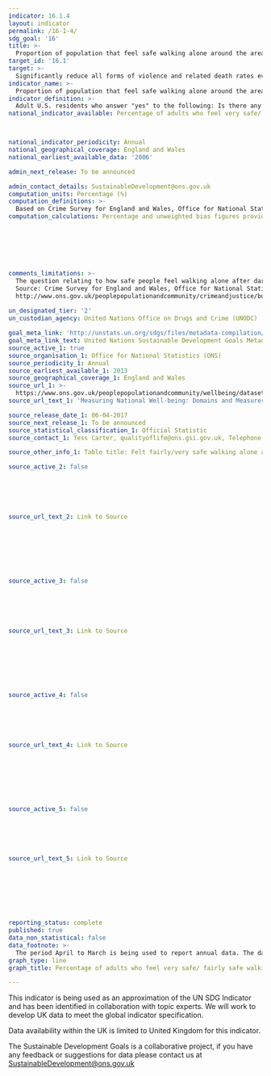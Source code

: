 ```yaml
---
indicator: 16.1.4
layout: indicator
permalink: /16-1-4/
sdg_goal: '16'
title: >-
  Proportion of population that feel safe walking alone around the area they live
target_id: '16.1'
target: >-
  Significantly reduce all forms of violence and related death rates everywhere
indicator_name: >-
  Proportion of population that feel safe walking alone around the area they live
indicator_definition: >-
  Adult U.S. residents who answer "yes" to the following: Is there any area near where you live - that is, within a mile - where you would be afraid to walk alone at night?
national_indicator_available: Percentage of adults who feel very safe/ fairly safe walking alone after dark



national_indicator_periodicity: Annual
national_geographical_coverage: England and Wales
national_earliest_available_data: '2006'

admin_next_release: To be announced

admin_contact_details: SustainableDevelopment@ons.gov.uk
computation_units: Percentage (%)
computation_definitions: >-
  Based on Crime Survey for England and Wales, Office for National Statistics, response to questions about experience in 12 months prior to interview. Rates are per 1,000 adults (16 and over). Data are for England and Wales only.
computation_calculations: Percentage and unweighted bias figures provided by source.







comments_limitations: >-
  The question relating to how safe people feel walking alone after dark was only asked of one-quarter of the sample in the year ending March 2013 to the year ending March 2016.
  Source: Crime Survey for England and Wales, Office for National Statistics.  
  http://www.ons.gov.uk/peoplepopulationandcommunity/crimeandjustice/bulletins/crimeinenglandandwales/yearendingmar2016
  
un_designated_tier: '2'
un_custodian_agency: United Nations Office on Drugs and Crime (UNODC)

goal_meta_link: 'http://unstats.un.org/sdgs/files/metadata-compilation/Metadata-Goal-16.pdf'
goal_meta_link_text: United Nations Sustainable Development Goals Metadata (PDF 213 KB)
source_active_1: true
source_organisation_1: Office for National Statistics (ONS)
source_periodicity_1: Annual
source_earliest_available_1: 2013
source_geographical_coverage_1: England and Wales
source_url_1: >-
  https://www.ons.gov.uk/peoplepopulationandcommunity/wellbeing/datasets/measuringnationalwellbeingdomainsandmeasures
source_url_text_1: 'Measuring National Well-being: Domains and Measures'

source_release_date_1: 06-04-2017
source_next_release_1: To be announced
source_statistical_classification_1: Official Statistic 
source_contact_1: Tess Carter, qualityoflife@ons.gsi.gov.uk, Telephone +44 (0)1633 651812

source_other_info_1: Table title: Felt fairly/very safe walking alone after dark (men/women)

source_active_2: false






source_url_text_2: Link to Source








source_active_3: false






source_url_text_3: Link to Source








source_active_4: false






source_url_text_4: Link to Source








source_active_5: false






source_url_text_5: Link to Source








reporting_status: complete
published: true
data_non_statistical: false
data_footnote: >-
  The period April to March is being used to report annual data. The date on the X axis is the year at the start of the period
graph_type: line
graph_title: Percentage of adults who feel very safe/ fairly safe walking alone after dark

---
```

This indicator is being used as an approximation of the UN SDG Indicator and has been identified in collaboration with topic experts. We will work to develop UK data to meet the global indicator specification.
  
Data availability within the UK is limited to United Kingdom for this indicator.
  
The Sustainable Development Goals is a collaborative project, if you have any feedback or suggestions for data please contact us at <SustainableDevelopment@ons.gov.uk>
